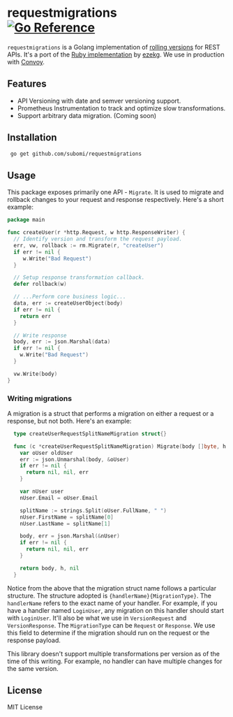 # requestmigrations <br /> [![Go Reference](https://pkg.go.dev/badge/github.com/subomi/requestmigrations.svg)](https://pkg.go.dev/github.com/subomi/requestmigrations)
`requestmigrations` is a Golang implementation of [rolling versions](https://stripe.com/blog/api-versioning) for REST APIs. It's a port of the [Ruby implementation](https://github.com/keygen-sh/request_migrations) by [ezekg](https://github.com/ezekg). We use in production with [Convoy](https://github.com/frain-dev/convoy).

## Features
- API Versioning with date and semver versioning support.
- Prometheus Instrumentation to track and optimize slow transformations.
- Support arbitrary data migration. (Coming soon)

## Installation
```bash
 go get github.com/subomi/requestmigrations 
```

## Usage
This package exposes primarily one API - `Migrate`. It is used to migrate and rollback changes to your request and response respectively. Here's a short example:

```go
package main 

func createUser(r *http.Request, w http.ResponseWriter) {
  // Identify version and transform the request payload.
  err, vw, rollback := rm.Migrate(r, "createUser")
  if err != nil {
     w.Write("Bad Request")
  }

  // Setup response transformation callback.
  defer rollback(w)

  // ...Perform core business logic...
  data, err := createUserObject(body)
  if err != nil {
    return err 
  }

  // Write response
  body, err := json.Marshal(data)
  if err != nil {
    w.Write("Bad Request")
  }

  vw.Write(body)
}

```

### Writing migrations
A migration is a struct that performs a migration on either a request or a response, but not both. Here's an example:

```go
  type createUserRequestSplitNameMigration struct{} 

  func (c *createUserRequestSplitNameMigration) Migrate(body []byte, h http.Header) ([]byte, http.Header, error) {
    var oUser oldUser 
    err := json.Unmarshal(body, &oUser)
    if err != nil {
      return nil, nil, err 
    }

    var nUser user 
    nUser.Email = oUser.Email 

    splitName := strings.Split(oUser.FullName, " ")
    nUser.FirstName = splitName[0]
    nUser.LastName = splitName[1]

    body, err = json.Marshal(&nUser)
    if err != nil {
      return nil, nil, err 
    }

    return body, h, nil 
  }
```

Notice from the above that the migration struct name follows a particular structure. The structure adopted is `{handlerName}{MigrationType}`. The `handlerName` refers to the exact name of your handler. For example, if you have a handler named `LoginUser`, any migration on this handler should start with `LoginUser`. It'll also be what we use in `VersionRequest` and `VersionResponse`. The `MigrationType` can be `Request` or `Response`. We use this field to determine if the migration should run on the request or the response payload. 

This library doesn't support multiple transformations per version as of the time of this writing. For example, no handler can have multiple changes for the same version.


## License
MIT License
